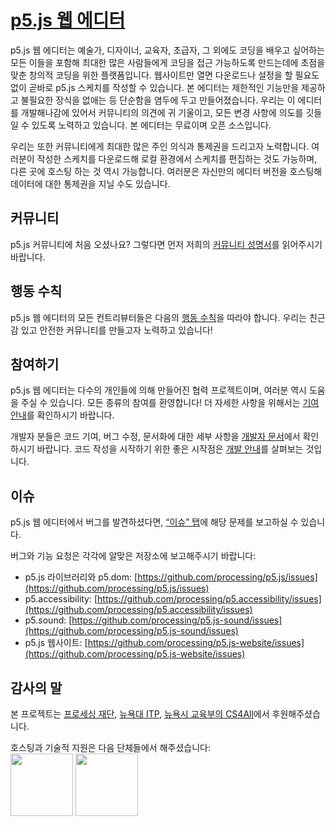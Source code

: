 # [p5.js 웹 에디터](https://editor.p5js.org)

p5.js 웹 에디터는 예술가, 디자이너, 교육자, 초급자, 그 외에도 코딩을 배우고 싶어하는 모든 이들을 포함해 최대한 많은 사람들에게 코딩을 접근 가능하도록 만드는데에 초점을 맞춘 창의적 코딩을 위한 플랫폼입니다. 웹사이트만 열면 다운로드나 설정을 할 필요도 없이 곧바로 p5.js 스케치를 작성할 수 있습니다. 본 에디터는 제한적인 기능만을 제공하고 불필요한 장식을 없애는 등 단순함을 염두에 두고 만들어졌습니다. 우리는 이 에디터를 개발해나감에 있어서 커뮤니티의 의견에 귀 기울이고, 모든 변경 사항에 의도를 깃들일 수 있도록 노력하고 있습니다. 본 에디터는 무료이며 오픈 소스입니다.

우리는 또한 커뮤니티에게 최대한 많은 주인 의식과 통제권을 드리고자 노력합니다. 여러분이 작성한 스케치를 다운로드해 로컬 환경에서 스케치를 편집하는 것도 가능하며, 다른 곳에 호스팅 하는 것 역시 가능합니다. 여러분은 자신만의 에디터 버전을 호스팅해 데이터에 대한 통제권을 지닐 수도 있습니다.

## 커뮤니티

p5.js 커뮤니티에 처음 오셨나요? 그렇다면 먼저 저희의 [커뮤니티 성명서](https://p5js.org/community/)를 읽어주시기 바랍니다.

## 행동 수칙

p5.js 웹 에디터의 모든 컨트리뷰터들은 다음의 [행동 수칙](./.github/CODE_OF_CONDUCT.md)을 따라야 합니다. 우리는 친근감 있고 안전한 커뮤니티를 만들고자 노력하고 있습니다!

## 참여하기

p5.js 웹 에디터는 다수의 개인들에 의해 만들어진 협력 프로젝트이며, 여러분 역시 도움을 주실 수 있습니다. 모든 종류의 참여를 환영합니다! 더 자세한 사항을 위해서는 [기여 안내](./.github/CONTRIBUTING.md)를 확인하시기 바랍니다.

개발자 분들은 코드 기여, 버그 수정, 문서화에 대한 세부 사항을 [개발자 문서](https://github.com/processing/p5.js-web-editor/blob/master/developer_docs/)에서 확인하시기 바랍니다. 코드 작성을 시작하기 위한 좋은 시작점은 [개발 안내](https://github.com/processing/p5.js-web-editor/blob/master/developer_docs/development.md)를 살펴보는 것입니다.

## 이슈

p5.js 웹 에디터에서 버그를 발견하셨다면, [“이슈” 탭](https://github.com/processing/p5.js-web-editor/issues)에 해당 문제를 보고하실 수 있습니다.

버그와 기능 요청은 각각에 알맞은 저장소에 보고해주시기 바랍니다:

* p5.js 라이브러리와 p5.dom: [https://github.com/processing/p5.js/issues](https://github.com/processing/p5.js/issues)
* p5.accessibility: [https://github.com/processing/p5.accessibility/issues](https://github.com/processing/p5.accessibility/issues)
* p5.sound: [https://github.com/processing/p5.js-sound/issues](https://github.com/processing/p5.js-sound/issues)
* p5.js 웹사이트: [https://github.com/processing/p5.js-website/issues](https://github.com/processing/p5.js-website/issues)

## 감사의 말

본 프로젝트는 [프로세싱 재단](https://processingfoundation.org/), [뉴욕대 ITP](https://tisch.nyu.edu/itp), [뉴욕시 교육부의 CS4All](http://cs4all.nyc/)에서 후원해주셨습니다.

호스팅과 기술적 지원은 다음 단체들에서 해주셨습니다:<br />
<a href="https://www.browserstack.com/" target="_blank"><img width="100" src="https://user-images.githubusercontent.com/6063380/46976166-ab280a80-d096-11e8-983b-18dd38c8cc9b.png" /></a> <a href="https://mlab.com" target="_blank"><img width="100" src="https://user-images.githubusercontent.com/6063380/46976572-dbbc7400-d097-11e8-89fe-c7bb08ed0775.png" /></a>

